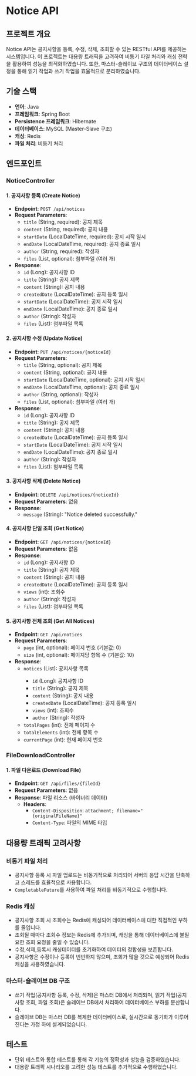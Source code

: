 # Notice API

## 프로젝트 개요

Notice API는 공지사항을 등록, 수정, 삭제, 조회할 수 있는 RESTful API를 제공하는 시스템입니다. 이 프로젝트는 대용량 트래픽을 고려하여 비동기 파일 처리와 캐싱 전략을 활용하여 성능을 최적화하였습니다. 또한, 마스터-슬레이브 구조의 데이터베이스 설정을 통해 읽기 작업과 쓰기 작업을 효율적으로 분리하였습니다.

## 기술 스택

- **언어**: Java
- **프레임워크**: Spring Boot
- **Persistence 프레임워크**: Hibernate
- **데이터베이스**: MySQL (Master-Slave 구조)
- **캐싱**: Redis
- **파일 처리**: 비동기 처리

## 엔드포인트

### NoticeController

#### 1. 공지사항 등록 (Create Notice)
- **Endpoint**: `POST /api/notices`
- **Request Parameters**:
  - `title` (String, required): 공지 제목
  - `content` (String, required): 공지 내용
  - `startDate` (LocalDateTime, required): 공지 시작 일시
  - `endDate` (LocalDateTime, required): 공지 종료 일시
  - `author` (String, required): 작성자
  - `files` (List<MultipartFile>, optional): 첨부파일 (여러 개)
- **Response**:
  - `id` (Long): 공지사항 ID
  - `title` (String): 공지 제목
  - `content` (String): 공지 내용
  - `createdDate` (LocalDateTime): 공지 등록 일시
  - `startDate` (LocalDateTime): 공지 시작 일시
  - `endDate` (LocalDateTime): 공지 종료 일시
  - `author` (String): 작성자
  - `files` (List<FileDto>): 첨부파일 목록

#### 2. 공지사항 수정 (Update Notice)
- **Endpoint**: `PUT /api/notices/{noticeId}`
- **Request Parameters**:
  - `title` (String, optional): 공지 제목
  - `content` (String, optional): 공지 내용
  - `startDate` (LocalDateTime, optional): 공지 시작 일시
  - `endDate` (LocalDateTime, optional): 공지 종료 일시
  - `author` (String, optional): 작성자
  - `files` (List<MultipartFile>, optional): 첨부파일 (여러 개)
- **Response**:
  - `id` (Long): 공지사항 ID
  - `title` (String): 공지 제목
  - `content` (String): 공지 내용
  - `createdDate` (LocalDateTime): 공지 등록 일시
  - `startDate` (LocalDateTime): 공지 시작 일시
  - `endDate` (LocalDateTime): 공지 종료 일시
  - `author` (String): 작성자
  - `files` (List<FileDto>): 첨부파일 목록

#### 3. 공지사항 삭제 (Delete Notice)
- **Endpoint**: `DELETE /api/notices/{noticeId}`
- **Request Parameters**: 없음
- **Response**:
  - `message` (String): "Notice deleted successfully."

#### 4. 공지사항 단일 조회 (Get Notice)
- **Endpoint**: `GET /api/notices/{noticeId}`
- **Request Parameters**: 없음
- **Response**:
  - `id` (Long): 공지사항 ID
  - `title` (String): 공지 제목
  - `content` (String): 공지 내용
  - `createdDate` (LocalDateTime): 공지 등록 일시
  - `views` (int): 조회수
  - `author` (String): 작성자
  - `files` (List<FileDto>): 첨부파일 목록

#### 5. 공지사항 전체 조회 (Get All Notices)
- **Endpoint**: `GET /api/notices`
- **Request Parameters**:
  - `page` (int, optional): 페이지 번호 (기본값: 0)
  - `size` (int, optional): 페이지당 항목 수 (기본값: 10)
- **Response**:
  - `notices` (List<NoticeResponseDto>): 공지사항 목록
    - `id` (Long): 공지사항 ID
    - `title` (String): 공지 제목
    - `content` (String): 공지 내용
    - `createdDate` (LocalDateTime): 공지 등록 일시
    - `views` (int): 조회수
    - `author` (String): 작성자
  - `totalPages` (int): 전체 페이지 수
  - `totalElements` (int): 전체 항목 수
  - `currentPage` (int): 현재 페이지 번호

### FileDownloadController

#### 1. 파일 다운로드 (Download File)
- **Endpoint**: `GET /api/files/{fileId}`
- **Request Parameters**: 없음
- **Response**: 파일 리소스 (바이너리 데이터)
  - **Headers**:
    - `Content-Disposition`: `attachment; filename="{originalFileName}"`
    - `Content-Type`: 파일의 MIME 타입

## 대용량 트래픽 고려사항

### 비동기 파일 처리
- 공지사항 등록 시 파일 업로드는 비동기적으로 처리되어 서버의 응답 시간을 단축하고 스레드를 효율적으로 사용합니다.
- `CompletableFuture`를 사용하여 파일 처리를 비동기적으로 수행합니다.

### Redis 캐싱
- 공지사항 조회 시 조회수는 Redis에 캐싱되어 데이터베이스에 대한 직접적인 부하를 줄입니다.
- 조회될 때마다 조회수 정보는 Redis에 추가되며, 캐싱을 통해 데이터베이스에 불필요한 조회 요청을 줄일 수 있습니다.
- 수정,삭제,등록시 캐싱데이터를 초기화하여 데이터의 정합성을 보존합니다.
- 공지사항은 수정이나 등록이 빈번하지 않으며, 조회가 많을 것으로 예상되어 Redis 캐싱을 사용하였습니다.

### 마스터-슬레이브 DB 구조
- 쓰기 작업(공지사항 등록, 수정, 삭제)은 마스터 DB에서 처리되며, 읽기 작업(공지사항 조회, 파일 조회)은 슬레이브 DB에서 처리하여 데이터베이스 부하를 분산합니다.
- 슬레이브 DB는 마스터 DB를 복제한 데이터베이스로, 실시간으로 동기화가 이루어진다는 가정 하에 설계되었습니다.


## 테스트

- 단위 테스트와 통합 테스트를 통해 각 기능의 정확성과 성능을 검증하였습니다.
- 대용량 트래픽 시나리오를 고려한 성능 테스트를 추가적으로 수행하였습니다.



